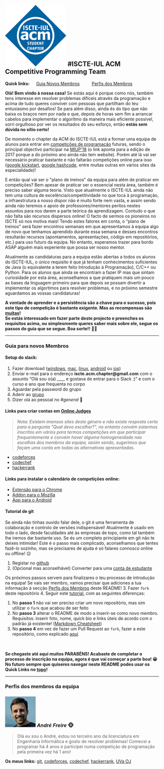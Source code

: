 ![logo](https://github.com/Andre-Freire/ISCTE-IUL-Competitive-Programming/blob/master/images/iscte-iul-acm_logo.png "Programming = Fun")
#<a name="topo"></a>ISCTE-IUL ACM Competitive Programming Team
---

**Quick links:** &emsp; [Guia Novos Membros](#guia-para-novos-membros) &emsp; &emsp; [Perfis dos Membros](#perfis-dos-membros-da-equipa)

**Olá! Bem vindo à nossa casa!** Se estás aqui é porque como nós, também tens interesse em resolver problemas difíceis através da programação e acima de tudo queres conviver com pessoas que partilham do teu entusiasmo por desafios! Se para além disso, ainda és do tipo que não baixa os braços nem por nada e que, depois de horas sem fim a arrancar cabelos para implementar o algoritmo da maneira mais eficiente possível, sorri orgulhoso por ver os resultados do seu esforço, então **estás sem dúvida no sítio certo!**

De momento o chapter da ACM do ISCTE-IUL está a formar uma equipa de alunos para entrar em <a href="https://en.wikipedia.org/wiki/Competitive_programming" target="_blank">competições de programação</a> futuras, sendo o principal objectivo participar na <a href="http://miup.events.di.uminho.pt/" target="_blank">MIUP'18</a> (o link aponta para a edição de 2017 porque a do próximo ano ainda não tem website). Porém até lá vai ser necessário praticar bastante e não faltarão competições online para isso  (<a href="https://code.google.com/codejam/kickstart/" target="_blank">google kickstart</a>, <a href="https://hashcode.withgoogle.com/" target="_blank">google hashcode</a>, entre muitas outras em vários sites da especialidade)!

E então qual vai ser o "plano de treinos" da equipa para além de praticar em competições? Bem apesar de praticar ser o essencial nesta área, também é preciso saber alguma teoria. Visto que atualmente o ISCTE-IUL ainda não tem uma cultura de excelência/competitividade no que toca à programação, a infraestrutura a nosso dispor não é muito forte nem vasta, e assim sendo ainda não teremos o apoio de professores/mentores peritos nestes assuntos para nos darem a parte teórica da aprendizagem. Contudo o que não falta são recursos dispersos online! O facto de sermos os pioneiros no ISCTE só nos motiva mais! Tendo estes fatores em conta, o "plano de treinos" será fazer encontros semanais em que apresentamos à equipa algo de novo que tenhamos aprendido durante essa semana e desses encontros resultarão recursos (apontamentos, apresentações, código em repositórios, etc.) para uso futuro da equipa. No entanto, esperamos trazer para bordo ASAP alguém mais experiente que possa ser nosso mentor.

Atualmente as candidaturas para a equipa estão abertas a todos os alunos do ISCTE-IUL, o único requisito é que já tenham conhecimentos suficientes de Java (o equivalente a terem feito Introdução à Programação), C/C++ ou Python. Para os alunos que ainda se encontram a fazer IP mas que sintam curiosidade por esta área, aconselhamos a que pratiquem mais um pouco as bases da linguagem primeiro para que depois se possam divertir a implementar os algortimos para resolver problemas, e no próximo semestre aguardamos as vossas candidaturas!

**A vontade de aprender e a persistência são a chave para o sucesso, pois este tipo de competição é bastante exigente. Mas as recompensas são <a href="https://www.redgreencode.com/12-reasons-to-study-competitive-programming/" target="_blank">muitas</a>!**    
**Se estás interessado em fazer parte deste projecto e preenches os requisitos acima, ou simplesmente queres saber mais sobre ele, segue os passos do guia que se segue. Boa sorte!!** :muscle::wink:

---
### Guia para novos Membros

#### Setup do slack:
1. Fazer download  (<a href="https://slack.com/downloads/windows" target="_blank">windows</a>, <a href="https://slack.com/downloads/osx" target="_blank">mac</a>, <a href="https://slack.com/downloads/linux" target="_blank">linux</a>, <a href="https://slack.com/downloads/android" target="_blank">android</a> ou <a href="https://slack.com/downloads/ios" target="_blank">ios</a>)
2. Enviar e-mail para o endereço **iscte.acm.chapter<span></span>@gmail.com** com o assunto “Olá sou o(a) ____ e gostava de entrar para o Slack :)” e com o curso e ano que frequenta no corpo
3. Aguardar pela password do grupo
4. Aderir ao <a href="https://acm-ieee-iscte.slack.com/messages" target="_blank">grupo</a>
5. Dizer olá ao pessoal no *#general* :beers:


#### Links para criar contas em <a href="https://en.wikipedia.org/wiki/Online_judge" target="_blank">Online Judges</a>

  >*Nota: Existem imensos sites deste género e não existe resposta certa para a pergunta "Qual devo escolher?", no entanto convém estarmos inscritos em vários para termos competições em que participar frequentemente e convém haver alguma homogeneidade nas escolhas dos membros da equipa, assim sendo, sugerimos que façam uma conta em todas as alternativas apresentadas.*

  + <a href="http://codeforces.com" target="_blank">codeforces</a>
  + <a href="https://www.codechef.com" target="_blank">codechef</a>
  + <a href="https://www.hackerrank.com" target="_blank">hackerrank</a>


#### Links para instalar o calendário de competições online:
+ <a href="https://chrome.google.com/webstore/detail/coders-calendar/bageaffklfkikjigoclfgengklfnidll" target="_blank">Extensão para o Chrome</a>
+ <a href="https://addons.mozilla.org/en-US/firefox/addon/coder-calendar/" target="_blank">Addon para o Mozilla</a>
+ <a href="https://play.google.com/store/apps/details?id=com.corphots.coderscalendar" target="_blank">App para o Android</a>


#### Tutorial de git
Se ainda não tinhas ouvido falar dele, o git é uma ferramenta de colaboração e controlo de versões indispensável! Atualmente é usado em todo o lado, desde faculdades até às empresas de topo, como tal também lhe iremos dar bastante uso. Se és um completo principiante em git não te deixes intimidar! Este é o passo mais complicado, aconselhamos que tentes fazê-lo sozinho, mas se precisares de ajuda é só falares connosco online ou offline! :wink:
1. Registar no <a href="https://github.com/" target="_blank">github</a>
2. (Opcional mas aconselhável) Converter para uma <a href="https://education.github.com/" target="_blank">conta de estudante</a>

Os próximos passos servem para finalizares o teu processo de introdução na equipa! Se vais ser membro, vamos precisar que adiciones a tua informação à secção [Perfis dos Membros](#perfis-dos-membros-da-equipa) deste README!
3. Fazer `fork` deste repositório
4. Seguir este <a href="https://guides.github.com/activities/hello-world/" target="_blank">tutorial</a>, com as seguintes diferenças:
   1. No **passo 1** não vai ser preciso criar um novo repositório, mas sim utilizar o `fork` que acabou de ser feito
   2. No **passo 3** alterar o README de modo a inserir-se como novo membro. Requisitos: inserir foto, nome, quick bio e links úteis de acordo com o padrão já existente!  (<a href="https://github.com/adam-p/markdown-here/wiki/Markdown-Cheatsheet#links" target="_blank">Markdown Cheatsheet</a>)
   3. No **passo 4** em vez de fazer um Pull Request ao `fork`, fazer a este repositório, como explicado <a href="https://help.github.com/articles/creating-a-pull-request-from-a-fork/" target="_blank">aqui</a>

<br></br>
**Se chegaste até aqui muitos PARABÉNS! Acabaste de completar o processo de inscrição na equipa, agora é que vai começar a parte boa! :grinning: No futuro sempre que quiseres navegar neste README podes usar os Quick Links no [topo](#topo)!**


---
### Perfis dos membros da equipa
### ![ups](https://github.com/Andre-Freire/ISCTE-IUL-Competitive-Programming/blob/master/images/andre_freire.jpg "Hey you!") *André Freire* :monkey_face:
>Olá eu sou o André, estou no terceiro ano da licenciatura em Engenharia Informática e gosto de resolver problemas! Comecei a programar há 4 anos e participei numa competição de programação pela primeira vez há 1 ano!

**Os meus links:** <a href="https://github.com/Andre-Freire" target="_blank">git</a>, <a href="http://codeforces.com/profile/andre_freire" target="_blank">codeforces</a>, <a href="https://www.codechef.com/users/andre_freire" target="_blank">codechef</a>, <a href="https://www.hackerrank.com/andrefm_freire" target="_blank">hackerrank</a>, <a href="https://uva.onlinejudge.org/index.php?option=com_onlinejudge&Itemid=20&page=show_authorstats&userid=929298" target="_blank">UVa OJ</a>
